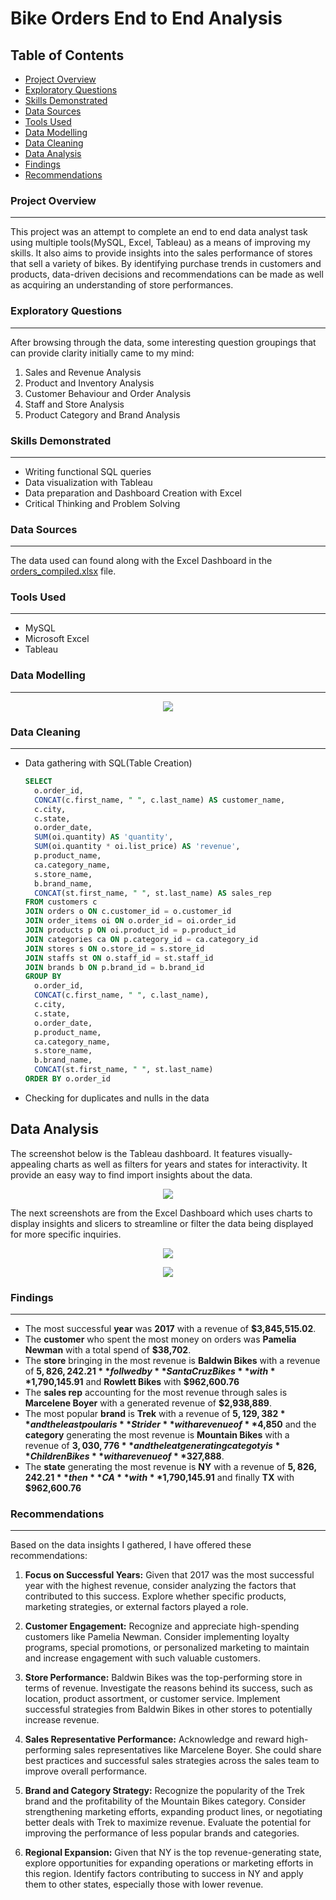 # Bike Orders End to End Analysis
## Table of Contents
- [Project Overview](#project-overview)
- [Exploratory Questions](#exploratory-questions)
- [Skills Demonstrated](#skills-demonstrated)
- [Data Sources](#data-sources)
- [Tools Used](#tools-used)
- [Data Modelling](#data-modelling)
- [Data Cleaning](#data-cleaning)
- [Data Analysis](#data-analysis)
- [Findings](#findings)
- [Recommendations](#recommendations)

### Project Overview
---
This project was an attempt to complete an end to end data analyst task using multiple tools(MySQL, Excel, Tableau) as a means of improving my skills. It also aims to provide insights into the sales performance of stores that sell a variety of bikes. By identifying purchase trends in customers and products, data-driven decisions and recommendations can be made as well as acquiring an understanding of store performances. 
### Exploratory Questions
---
After browsing through the data, some interesting question groupings that can provide clarity initially came to my mind:
1. Sales and Revenue Analysis 
2. Product and Inventory Analysis
3. Customer Behaviour and Order Analysis
4. Staff and Store Analysis
5. Product Category and Brand Analysis

### Skills Demonstrated
---
- Writing functional SQL queries
- Data visualization with Tableau
- Data preparation and Dashboard Creation with Excel
- Critical Thinking and Problem Solving

### Data Sources
---
The data used can found along with the Excel Dashboard in the [orders_compiled.xlsx](orders_compiled.xlsx) file.
### Tools Used
---
- MySQL
- Microsoft Excel
- Tableau
### Data Modelling
---
<p align="center">
  <img src="bike_inventory_schema.png">
</p>

### Data Cleaning
---
- Data gathering with SQL(Table Creation)
  ```sql
  SELECT
	o.order_id,
	CONCAT(c.first_name, " ", c.last_name) AS customer_name,
    c.city,
    c.state,
    o.order_date,
	SUM(oi.quantity) AS 'quantity',
    SUM(oi.quantity * oi.list_price) AS 'revenue',
    p.product_name,
    ca.category_name,
    s.store_name,
    b.brand_name,
    CONCAT(st.first_name, " ", st.last_name) AS sales_rep
  FROM customers c
  JOIN orders o ON c.customer_id = o.customer_id
  JOIN order_items oi ON o.order_id = oi.order_id
  JOIN products p ON oi.product_id = p.product_id
  JOIN categories ca ON p.category_id = ca.category_id
  JOIN stores s ON o.store_id = s.store_id
  JOIN staffs st ON o.staff_id = st.staff_id
  JOIN brands b ON p.brand_id = b.brand_id
  GROUP BY 
	o.order_id,
	CONCAT(c.first_name, " ", c.last_name),
    c.city,
    c.state,
    o.order_date,
    p.product_name,
    ca.category_name,
    s.store_name,
    b.brand_name,
    CONCAT(st.first_name, " ", st.last_name)
  ORDER BY o.order_id
  ```
- Checking for duplicates and nulls in the data
## Data Analysis
The screenshot below is the Tableau dashboard. It features visually-appealing charts as well as filters for years and states for interactivity. It provide an easy way to find import insights about the data.

<p align="center">
  <img src="Exec_Dashboard.png">
</p>

The next screenshots are from the Excel Dashboard which uses charts to display insights and slicers to streamline or filter the data being displayed for more specific inquiries.
<p align="center">
  <img src="bikes_dashboard1.png">
</p>
<p align="center">
  <img src="bikes_dashboard2.png">
</p>

### Findings
---
- The most successful **year** was **2017** with a revenue of **$3,845,515.02**.
- The **customer** who spent the most money on orders was **Pamelia Newman** with a total spend of **$38,702**.
- The **store** bringing in the most revenue is **Baldwin Bikes** with a revenue of **$5,826,242.21** follwed by **Santa Cruz Bikes** with **$1,790,145.91** and **Rowlett Bikes** with **$962,600.76**
- The **sales rep** accounting for the most revenue through sales is **Marcelene Boyer** with a generated revenue of **$2,938,889**.
- The most popular **brand** is **Trek** with a revenue of **$5,129,382** and the least poular is **Strider** with a revenue of **$4,850** and the **category** generating the most revenue is **Mountain Bikes** with a revenue of **$3,030,776** and the leat generating categoty is **Children Bikes** with a revenue of **$327,888**.
- The **state** generating the most revenue is **NY** with a revenue of **$5,826,242.21** then **CA** with **$1,790,145.91** and finally **TX** with **$962,600.76**

### Recommendations
---
Based on the data insights I gathered, I have offered these recommendations:

1. **Focus on Successful Years:** Given that 2017 was the most successful year with the highest revenue, consider analyzing the factors that contributed to this success. Explore whether specific products, marketing strategies, or external factors played a role.

2. **Customer Engagement:** Recognize and appreciate high-spending customers like Pamelia Newman. Consider implementing loyalty programs, special promotions, or personalized marketing to maintain and increase engagement with such valuable customers.

3. **Store Performance:** Baldwin Bikes was the top-performing store in terms of revenue. Investigate the reasons behind its success, such as location, product assortment, or customer service. Implement successful strategies from Baldwin Bikes in other stores to potentially increase revenue.

4. **Sales Representative Performance:** Acknowledge and reward high-performing sales representatives like Marcelene Boyer. She could share best practices and successful sales strategies across the sales team to improve overall performance.

5. **Brand and Category Strategy:** Recognize the popularity of the Trek brand and the profitability of the Mountain Bikes category. Consider strengthening marketing efforts, expanding product lines, or negotiating better deals with Trek to maximize revenue. Evaluate the potential for improving the performance of less popular brands and categories.

6. **Regional Expansion:** Given that NY is the top revenue-generating state, explore opportunities for expanding operations or marketing efforts in this region. Identify factors contributing to success in NY and apply them to other states, especially those with lower revenue.
